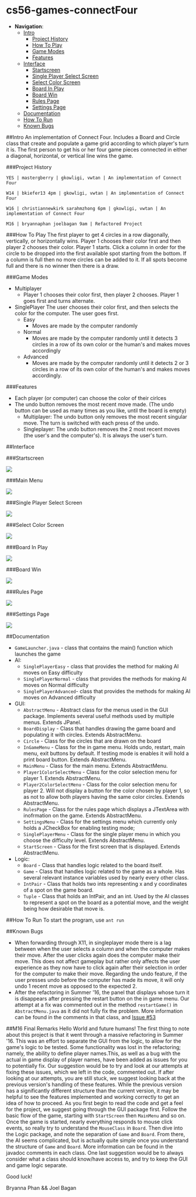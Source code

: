 cs56-games-connectFour
======================
 
- __Navigation__:
  - [Intro](https://github.com/omeedrabani/cs56-games-connectfour/blob/master/README.md#intro)
    - [Project History](https://github.com/omeedrabani/cs56-games-connectfour/blob/master/README.md#project-history)
    - [How To Play](https://github.com/omeedrabani/cs56-games-connectfour/blob/master/README.md#how-to-play)
    - [Game Modes](https://github.com/omeedrabani/cs56-games-connectfour/blob/master/README.md#game-modes)
    - [Features](https://github.com/omeedrabani/cs56-games-connectfour/blob/master/README.md#features)
  - [Interface](https://github.com/omeedrabani/cs56-games-connectfour/blob/master/README.md#interface)
    - [Startscreen](https://github.com/omeedrabani/cs56-games-connectfour/blob/master/README.md#startscreen)
    - [Single Player Select Screen](https://github.com/omeedrabani/cs56-games-connectfour/blob/master/README.md#single-player-select-screen)
    - [Select Color Screen](https://github.com/omeedrabani/cs56-games-connectfour/blob/master/README.md#select-color)
    - [Board In Play](https://github.com/omeedrabani/cs56-games-connectfour/blob/master/README.md#board-in-play)
    - [Board Win](https://github.com/omeedrabani/cs56-games-connectfour/blob/master/README.md#board-win)
    - [Rules Page](https://github.com/omeedrabani/cs56-games-connectfour/blob/master/README.md#rules-page)
    - [Settings Page](https://github.com/omeedrabani/cs56-games-connectfour/blob/master/README.md#settings-page)
  - [Documentation](https://github.com/omeedrabani/cs56-games-connectfour/blob/master/README.md#documentation)
  - [How To Run](https://github.com/omeedrabani/cs56-games-connectfour/blob/master/README.md#how-to-run)
  - [Known Bugs](https://github.com/omeedrabani/cs56-games-connectfour/blob/master/README.md#known-bugs)

##Intro
An implementation of Connect Four. Includes a Board and Circle class that create and populate a game grid according to which player's turn it is. The first person to get his or her four game pieces connected in either a diagonal, horizontal, or vertical line wins the game.

###Project History

```
YES | mastergberry | gkowligi, vwtan | An implementation of Connect Four
```
```
W14 | bkiefer13 4pm | gkowligi, vwtan | An implementation of Connect Four
```
```
W16 | christiannewkirk sarahmzhong 6pm | gkowligi, vwtan | An implementation of Connect Four
```

```
M16 | bryannaphan joelbagan 9am | Refactored Project
```
###How To Play
The first player to get 4 circles in a row diagonally, vertically, or horizontally wins. Player 1 chooses their color first and then player 2 chooses their color. Player 1 starts. Click a column in order for the circle to be dropped into the first available spot starting from the bottom. If a column is full then no more circles can be added to it. If all spots become full and there is no winner then there is a draw. 

###Game Modes
- Multiplayer
  - Player 1 chooses their color first, then player 2 chooses. Player 1 goes first and turns alternate. 
- SinglePlayer
The user chooses their color first, and then selects the color for the computer. The user goes first.
  - Easy
    - Moves are made by the computer randomly
  - Normal
    - Moves are made by the computer randomly until it detects 3 circles in a row of its own color or the human's and makes moves accordingly
  - Advanced
    - Moves are made by the computer randomly until it detects 2 or 3 circles in a row of its own color of the human's and makes moves accordingly.

###Features
- Each player (or computer) can choose the color of their cirlces
- The undo button removes the most recent move made. (The undo button can be used as many times as you like, until the board is empty)
  - Multiplayer: The undo button only removes the most recent singular move. The turn is switched with each press of the undo.
  - Singleplayer: The undo button removes the 2 most recent moves (the user's and the computer's). It is always the user's turn.

##Interface

###Startscreen

![](https://raw.githubusercontent.com/joelbagan/cs56-games-connectfour/master/images/screenshots/startscreen.png)

###Main Menu

![](https://raw.githubusercontent.com/joelbagan/cs56-games-connectfour/master/images/screenshots/mainmenu.png)

###Single Player Select Screen

![](https://raw.githubusercontent.com/joelbagan/cs56-games-connectfour/master/images/screenshots/singleplayermenu.png)

###Select Color Screen

![](https://raw.githubusercontent.com/joelbagan/cs56-games-connectfour/master/images/screenshots/player1colorselect.png)

###Board In Play

![](https://raw.githubusercontent.com/joelbagan/cs56-games-connectfour/master/images/screenshots/boardinplay.png)

###Board Win

![](https://raw.githubusercontent.com/joelbagan/cs56-games-connectfour/master/images/screenshots/boardwin.png)

###Rules Page

![](https://raw.githubusercontent.com/joelbagan/cs56-games-connectfour/master/images/screenshots/rulespage.png)

###Settings Page

![](https://raw.githubusercontent.com/joelbagan/cs56-games-connectfour/master/images/screenshots/settingsmenu.png)

##Documentation

* `GameLauncher.java` - class that contains the main() function which launches the game
* AI:
  * `SinglePlayerEasy` - class that provides the method for making AI moves on Easy difficulty
  * `SinglePlayerNormal` - class that provides the methods for making AI moves on Normal difficulty
  * `SinglePlayerAdvanced`- class that provides the methods for making AI moves on Advanced difficulty
* GUI:
  * `AbstractMenu` - Abstract class for the menus used in the GUI package. Implements several useful methods used by multiple menus. Extends JPanel.
  * `BoardDisplay` - Class that handles drawing the game board and populating it with circles. Extends AbstractMenu.
  * `Circle` - Class for the circles that are drawn on the board
  * `InGameMenu` - Class for the in game menu. Holds undo, restart, main menu, exit buttons by default. If testing mode is enables it will hold a print board button. Extends AbstractMenu.
  * `MainMenu` - Class for the main menu. Extends AbstractMenu.
  * `Player1ColorSelectMenu` - Class for the color selection menu for player 1. Extends AbstractMenu.
  * `Player2ColorSelectMenu` - Class for the color selection menu for player 2. Will not display a button for the color chosen by player 1, so as not to allow both players having the same color circles. Extends AbstractMenu.
  * `RulesPage` - Class for the rules page which displays a JTextArea with inofrmation on the game. Extends AbstractMenu.
  * `SettingsMenu` - Class for the settings menu which currently only holds a JCheckBox for enabling testing mode;
  * `SinglePlayerMenu` - Class for the single player menu in which you choose the difficulty level. Extends AbstractMenu.
  * `StartScreen` - Class for the first screen that is displayed. Extends AbstractMenu.
* Logic:
  * `Board` - Class that handles logic related to the board itself.
  * `Game` - Class that handles logic related to the game as a whole. Has several relevant instance variables used by nearly every other class.
  * `IntPair` - Class that holds two ints representing x and y coordinates of a spot on the game board.
  * `Tuple` - Class that holds an IntPair, and an int. Used by the AI classes to represent a spot on the board as a potential move, and the weight being how desirable that move is.

##How To Run
To start the program, use `ant run`

##Known Bugs
* When forwarding through X11, in singleplayer mode there is a lag between when the user selects a column and when the computer makes their move. After the user clicks again does the computer make their move. This does not affect gameplay but rather only affects the user experience as they now have to click again after their selection in order for the computer to make their move. Regarding the undo feature, if the user presses undo before the computer has made its move, it will only undo 1 recent move as opposed to the expected 2. 
* After the refactoring in Summer '16, the panel that displays whose turn it is disappears after pressing the restart button on the in game menu. Our attempt at a fix was commented out in the method `restartGame()` in `AbstractMenu.java` as it did not fully fix the problem. More information can be found in the comments in that class, and [Issue #53](https://github.com/UCSB-CS56-Projects/cs56-games-connectfour/issues/53)

##M16 Final Remarks
Hello World and future humans! The first thing to note about this project is
that it went through a massive refactoring in Summer '16. This was an effort
to separate the GUI from the logic, to allow for the game's logic to be tested.
Some functionality was lost in the refactoring; namely, the ability to define
player names.This, as well as a bug with the actual in game display of player
names, have been added as issues for you to potentially fix. Our suggestion
would be to try and look at our attempts at fixing these issues, which we left
in the code, commented out. If after looking at our attempts, you are still stuck,
we suggest looking back at the previous version's handling of these features. While
the previous version has a significantly different structure than the current version,
it may be helpful to see the features implemented and working correctly to get an
idea of how to proceed. As you first begin to read the code and get a feel for
the project, we suggest going through the GUI package first. Follow the basic
flow of the game, starting with `StartScreen` then `MainMenu` and so on. Once
the game is started, nearly everything responds to mouse click events, so
really try to understand the `MouseClass` in `Board`. Then dive into the
Logic package, and note the separation of `Game` and `Board`. From there,
the AI seems complicated, but is actually quite simple once you understand the
structure of `Game` and `Board`. More information can be found in the javadoc
comments in each class. One last suggestion would be to always consider what
a class should know/have access to, and try to keep the GUI and game logic
separate.

Good luck!

Bryanna Phan && Joel Bagan
